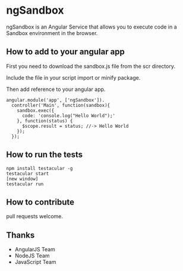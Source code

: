 # ngSandbox

ngSandbox is an Angular Service that allows you to execute
code in a Sandbox environment in the browser.

## How to add to your angular app

First you need to download the sandbox.js file from the scr directory.

Include the file in your script import or minify package.

Then add reference to your angular app.

```
angular.module('app', ['ngSandbox']).
  controller('Main', function(sandbox){
    sandbox.exec({
      code: 'console.log("Hello World");'
    }, function(status) {
      $scope.result = status; //-> Hello World
    });
  });

```

## How to run the tests

```
npm install testacular -g
testacular start
[new window]
testacular run
```

## How to contribute

pull requests welcome.

## Thanks

* AngularJS Team
* NodeJS Team
* JavaScript Team
